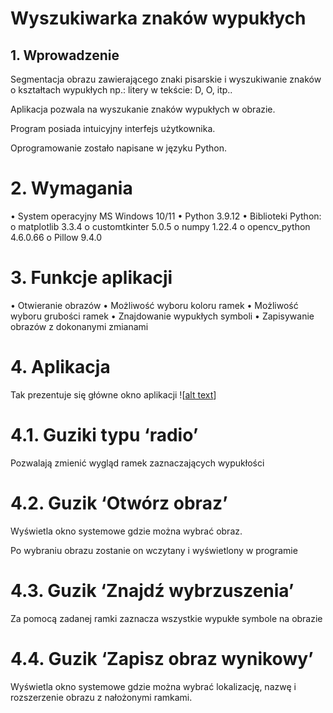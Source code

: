 # Wyszukiwarka znaków wypukłych

## 1.	Wprowadzenie
Segmentacja obrazu zawierającego znaki pisarskie i wyszukiwanie znaków o kształtach wypukłych np.: litery w tekście: D, O, itp..

Aplikacja pozwala na wyszukanie znaków wypukłych w obrazie.

Program posiada intuicyjny interfejs użytkownika. 

Oprogramowanie zostało napisane w języku Python.

# 2.	Wymagania
•	System operacyjny MS Windows 10/11
•	Python 3.9.12
•	Biblioteki Python:
  o	matplotlib 3.3.4
  o	customtkinter 5.0.5
  o	numpy 1.22.4
  o	opencv_python 4.6.0.66
  o	Pillow 9.4.0

# 3. Funkcje aplikacji
•	Otwieranie obrazów
•	Możliwość wyboru koloru ramek
•	Możliwość wyboru grubości ramek
•	Znajdowanie wypukłych symboli
•	Zapisywanie obrazów z dokonanymi zmianami

# 4. Aplikacja
Tak prezentuje się główne okno aplikacji
![[alt text](https://github.com/pachnotka/Wyszukiwarka-znakow-wypuklych/blob/main/Obrazy%20instrukcja/Obraz1.png?raw=true)]
 
# 4.1. Guziki typu ‘radio’
Pozwalają zmienić wygląd ramek zaznaczających wypukłości
 
# 4.2. Guzik ‘Otwórz obraz’
Wyświetla okno systemowe gdzie można wybrać obraz.
 
Po wybraniu obrazu zostanie on wczytany i wyświetlony w programie
 
# 4.3. Guzik ‘Znajdź wybrzuszenia’
Za pomocą zadanej ramki zaznacza wszystkie wypukłe symbole na obrazie
 
# 4.4. Guzik ‘Zapisz obraz wynikowy’
Wyświetla okno systemowe gdzie można wybrać lokalizację, nazwę i rozszerzenie obrazu z nałożonymi ramkami.
 
